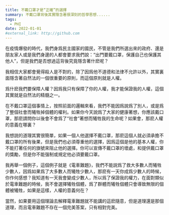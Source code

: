 ```yaml
---
title: 不戴口罩才是“正確”的選擇
summary: 不戴口罩背後其實隱含著很深刻的哲學思想......
tags:
  - PHI
date: 2022-01-01
#external_link: http://github.com
---
```


<!------>

在疫情爆發的時代，我們身爲民主國家的國民，不管是我們所選出來的政府、還是朋友家人或是我們身邊的人都會要求我們說：“出門要戴口罩，保護自己也保護其他人”，但是我們是否想過這背後究竟隱含著什麽呢？

我相信大家都會覺得殺人是不對的，除了因爲他不道德和法律不允許以外，其實裏面隱含著自然法的一個很重要的原則，而這個原則就是人權。

爲什麽我們要保障人權？因爲我只有保障了你的人權，我才能保證我的人權，這個其實就是自然法的精髓之一。

在不戴口罩這個事情上，按照前面的邏輯來看，我們不能因爲說爲了別人，或是爲了整個社會而犧牲掉個體的權利。如果你今天說爲了大家的健康著想，你應該戴口罩，那麽請問你以後會不會爲了“社會”著想而犧牲我的生命呢？如果會，那麽人權的意義在哪裏？

我想説的道理其實很簡單，如果一個人他選擇不戴口罩，那麽這個人就必須承擔不戴口罩的所有後果，但是我們也必須尊重他的選擇，因爲這個是他的基本人權，你不能打著任何的旗號來阻止他的選擇。你可以宣傳不戴口罩的壞處，和提供戴口罩的獎勵，但是你不能强制或規定他必須要戴口罩。

我再舉一個例子，這個例子就是《電車難題》，我們不能説爲了救大多數人而犧牲少數人，因爲如果爲了大多數人而犧牲少數人，那麽有一天你成爲少數人的時候，你作何感想？我知道有一天我會變成少數人，所以爲了保證我的權力，在面對類似於電車難題的時候，我不會選擇犧牲個體，爲了群體而犧牲個體只會導致無限的個體被犧牲，如果是這樣，人權的意義何在？

當然，如果要用這個理論去解釋電車難題就不能講的這麽隨意，但是道理還是那個道理，而且電車難題不存在一個完美答案，只有相對完美。